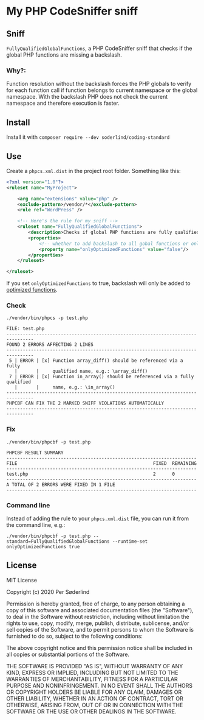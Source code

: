 # My PHP CodeSniffer sniff


## Sniff

`FullyQualifiedGlobalFunctions`, a PHP CodeSniffer sniff that checks if the global PHP functions are missing a backslash.

### Why?:

Function resolution without the backslash forces the PHP globals to verify for each function call if function belongs to current namespace or the global namespace. With the backslash PHP does not check the current namespace and therefore execution is faster.

## Install

Install it with `composer require --dev soderlind/coding-standard`

## Use

Create a `phpcs.xml.dist` in the project root folder. Something like this:

```xml
<?xml version="1.0"?>
<ruleset name="MyProject">

	<arg name="extensions" value="php" />
	<exclude-pattern>/vendor/*</exclude-pattern>
	<rule ref="WordPress" />

	<!-- Here's the rule for my sniff -->
	<ruleset name="FullyQualifiedGlobalFunctions">
		<description>Checks if global PHP functions are fully qualified.</description>
		<properties>
			<!-- whether to add backslash to all gobal functions or only optimized global funtions -->
			<property name="onlyOptimizedFunctions" value="false"/>
		</properties>
	</ruleset>

</ruleset>
```

If you set `onlyOptimizedFunctions` to true, backslash will only be added to [optimized functions](https://github.com/soderlind/coding-standard/blob/master/FullyQualifiedGlobalFunctions/Sniffs/FullyQualifiedInternalFunctions/FullyQualifiedInternalFunctionsSniff.php#L21-L61).

### Check
`./vendor/bin/phpcs -p test.php`

```
FILE: test.php
--------------------------------------------------------------------------------
FOUND 2 ERRORS AFFECTING 2 LINES
--------------------------------------------------------------------------------
 5 | ERROR | [x] Function array_diff() should be referenced via a fully
   |       |     qualified name, e.g.: \array_diff()
 7 | ERROR | [x] Function in_array() should be referenced via a fully qualified
   |       |     name, e.g.: \in_array()
--------------------------------------------------------------------------------
PHPCBF CAN FIX THE 2 MARKED SNIFF VIOLATIONS AUTOMATICALLY
--------------------------------------------------------------------------------
```

### Fix

`./vendor/bin/phpcbf -p test.php`

```
PHPCBF RESULT SUMMARY
----------------------------------------------------------------------
FILE                                                  FIXED  REMAINING
----------------------------------------------------------------------
test.php                                              2      0
----------------------------------------------------------------------
A TOTAL OF 2 ERRORS WERE FIXED IN 1 FILE
----------------------------------------------------------------------
```

### Command line

Instead of adding the rule to your `phpcs.xml.dist` file, you can run it from the command line, e.g.:

`./vendor/bin/phpcbf -p test.php --standard=FullyQualifiedGlobalFunctions --runtime-set onlyOptimizedFunctions true`

## License

MIT License

Copyright (c) 2020 Per Søderlind

Permission is hereby granted, free of charge, to any person obtaining a copy
of this software and associated documentation files (the "Software"), to deal
in the Software without restriction, including without limitation the rights
to use, copy, modify, merge, publish, distribute, sublicense, and/or sell
copies of the Software, and to permit persons to whom the Software is
furnished to do so, subject to the following conditions:

The above copyright notice and this permission notice shall be included in all
copies or substantial portions of the Software.

THE SOFTWARE IS PROVIDED "AS IS", WITHOUT WARRANTY OF ANY KIND, EXPRESS OR
IMPLIED, INCLUDING BUT NOT LIMITED TO THE WARRANTIES OF MERCHANTABILITY,
FITNESS FOR A PARTICULAR PURPOSE AND NONINFRINGEMENT. IN NO EVENT SHALL THE
AUTHORS OR COPYRIGHT HOLDERS BE LIABLE FOR ANY CLAIM, DAMAGES OR OTHER
LIABILITY, WHETHER IN AN ACTION OF CONTRACT, TORT OR OTHERWISE, ARISING FROM,
OUT OF OR IN CONNECTION WITH THE SOFTWARE OR THE USE OR OTHER DEALINGS IN THE
SOFTWARE.
